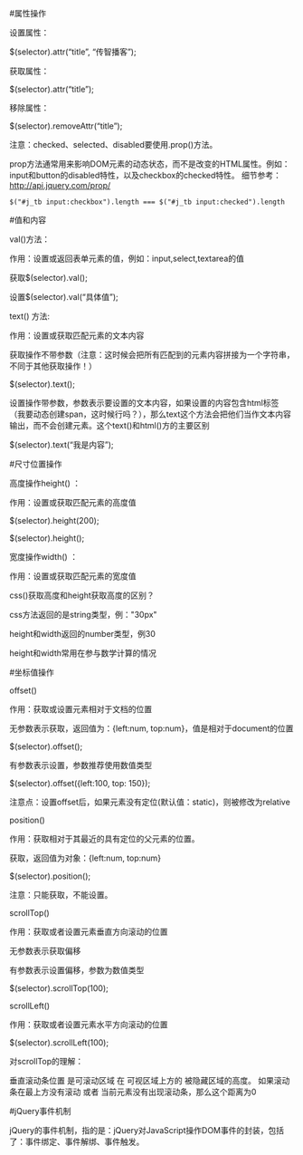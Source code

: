 #属性操作

设置属性：

$(selector).attr(“title”, “传智播客”);

获取属性：

$(selector).attr(“title”);

移除属性：

$(selector).removeAttr(“title”); 

注意：checked、selected、disabled要使用.prop()方法。

prop方法通常用来影响DOM元素的动态状态，而不是改变的HTML属性。例如：input和button的disabled特性，以及checkbox的checked特性。
细节参考：http://api.jquery.com/prop/


`$("#j_tb input:checkbox").length === $("#j_tb input:checked").length`




#值和内容

val()方法：

作用：设置或返回表单元素的值，例如：input,select,textarea的值

获取$(selector).val();

设置$(selector).val(“具体值”);



text() 方法:

作用：设置或获取匹配元素的文本内容

获取操作不带参数（注意：这时候会把所有匹配到的元素内容拼接为一个字符串，不同于其他获取操作！）

$(selector).text();

设置操作带参数，参数表示要设置的文本内容，如果设置的内容包含html标签（<span>我要动态创建span，这时候行吗？</span>），那么text这个方法会把他们当作文本内容输出，而不会创建元素。这个text()和html()方的主要区别

$(selector).text(“我是内容”);





#尺寸位置操作

高度操作height() ：

作用：设置或获取匹配元素的高度值

$(selector).height(200);

$(selector).height();

宽度操作width() ：
 
作用：设置或获取匹配元素的宽度值



css()获取高度和height获取高度的区别？

css方法返回的是string类型，例："30px"

height和width返回的number类型，例30

height和width常用在参与数学计算的情况






#坐标值操作

offset() 

作用：获取或设置元素相对于文档的位置

无参数表示获取，返回值为：{left:num, top:num}，值是相对于document的位置

$(selector).offset();

有参数表示设置，参数推荐使用数值类型

$(selector).offset({left:100, top: 150});

注意点：设置offset后，如果元素没有定位(默认值：static)，则被修改为relative



position() 

作用：获取相对于其最近的具有定位的父元素的位置。

获取，返回值为对象：{left:num, top:num}

$(selector).position();

注意：只能获取，不能设置。




scrollTop() 

作用：获取或者设置元素垂直方向滚动的位置

无参数表示获取偏移

有参数表示设置偏移，参数为数值类型

$(selector).scrollTop(100);




scrollLeft() 

作用：获取或者设置元素水平方向滚动的位置

$(selector).scrollLeft(100);




对scrollTop的理解：

垂直滚动条位置 是可滚动区域 在 可视区域上方的 被隐藏区域的高度。
如果滚动条在最上方没有滚动 或者 当前元素没有出现滚动条，那么这个距离为0




#jQuery事件机制

jQuery的事件机制，指的是：jQuery对JavaScript操作DOM事件的封装，包括了：事件绑定、事件解绑、事件触发。













